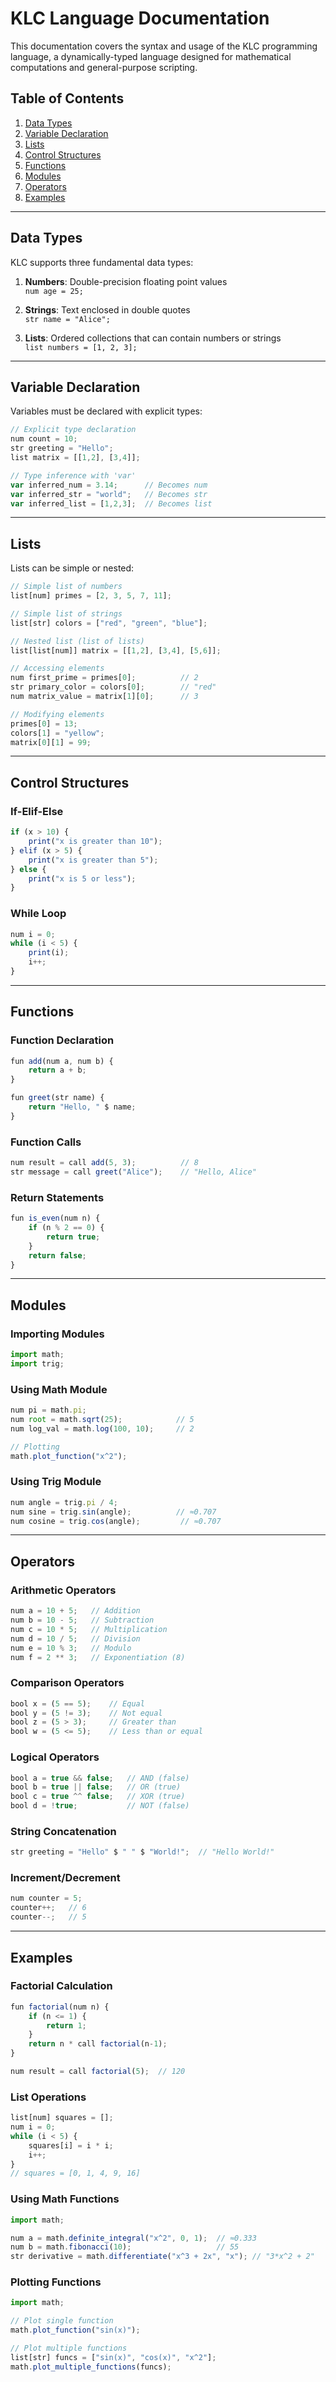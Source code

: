 # KLC Language Documentation

This documentation covers the syntax and usage of the KLC programming language, a dynamically-typed language designed for mathematical computations and general-purpose scripting.

## Table of Contents
1. [Data Types](#data-types)
2. [Variable Declaration](#variable-declaration)
3. [Lists](#lists)
4. [Control Structures](#control-structures)
5. [Functions](#functions)
6. [Modules](#modules)
7. [Operators](#operators)
8. [Examples](#examples)

---

## Data Types
KLC supports three fundamental data types:

1. **Numbers**: Double-precision floating point values  
   `num age = 25;`

2. **Strings**: Text enclosed in double quotes  
   `str name = "Alice";`

3. **Lists**: Ordered collections that can contain numbers or strings  
   `list numbers = [1, 2, 3];`

---

## Variable Declaration
Variables must be declared with explicit types:

```js
// Explicit type declaration
num count = 10;
str greeting = "Hello";
list matrix = [[1,2], [3,4]];

// Type inference with 'var'
var inferred_num = 3.14;      // Becomes num
var inferred_str = "world";   // Becomes str
var inferred_list = [1,2,3];  // Becomes list
```

---

## Lists
Lists can be simple or nested:

```js
// Simple list of numbers
list[num] primes = [2, 3, 5, 7, 11];

// Simple list of strings
list[str] colors = ["red", "green", "blue"];

// Nested list (list of lists)
list[list[num]] matrix = [[1,2], [3,4], [5,6]];

// Accessing elements
num first_prime = primes[0];          // 2
str primary_color = colors[0];        // "red"
num matrix_value = matrix[1][0];      // 3

// Modifying elements
primes[0] = 13;
colors[1] = "yellow";
matrix[0][1] = 99;
```

---

## Control Structures
### If-Elif-Else
```js
if (x > 10) {
    print("x is greater than 10");
} elif (x > 5) {
    print("x is greater than 5");
} else {
    print("x is 5 or less");
}
```

### While Loop
```js
num i = 0;
while (i < 5) {
    print(i);
    i++;
}
```

---

## Functions
### Function Declaration
```js
fun add(num a, num b) {
    return a + b;
}

fun greet(str name) {
    return "Hello, " $ name;
}
```

### Function Calls
```js
num result = call add(5, 3);          // 8
str message = call greet("Alice");    // "Hello, Alice"
```

### Return Statements
```js
fun is_even(num n) {
    if (n % 2 == 0) {
        return true;
    }
    return false;
}
```

---

## Modules
### Importing Modules
```js
import math;
import trig;
```

### Using Math Module
```js
num pi = math.pi;
num root = math.sqrt(25);            // 5
num log_val = math.log(100, 10);     // 2

// Plotting
math.plot_function("x^2");
```

### Using Trig Module
```js
num angle = trig.pi / 4;
num sine = trig.sin(angle);          // ≈0.707
num cosine = trig.cos(angle);         // ≈0.707
```

---

## Operators
### Arithmetic Operators
```js
num a = 10 + 5;   // Addition
num b = 10 - 5;   // Subtraction
num c = 10 * 5;   // Multiplication
num d = 10 / 5;   // Division
num e = 10 % 3;   // Modulo
num f = 2 ** 3;   // Exponentiation (8)
```

### Comparison Operators
```js
bool x = (5 == 5);    // Equal
bool y = (5 != 3);    // Not equal
bool z = (5 > 3);     // Greater than
bool w = (5 <= 5);    // Less than or equal
```

### Logical Operators
```js
bool a = true && false;   // AND (false)
bool b = true || false;   // OR (true)
bool c = true ^^ false;   // XOR (true)
bool d = !true;           // NOT (false)
```

### String Concatenation
```js
str greeting = "Hello" $ " " $ "World!";  // "Hello World!"
```

### Increment/Decrement
```js
num counter = 5;
counter++;   // 6
counter--;   // 5
```

---

## Examples
### Factorial Calculation
```js
fun factorial(num n) {
    if (n <= 1) {
        return 1;
    }
    return n * call factorial(n-1);
}

num result = call factorial(5);  // 120
```

### List Operations
```js
list[num] squares = [];
num i = 0;
while (i < 5) {
    squares[i] = i * i;
    i++;
}
// squares = [0, 1, 4, 9, 16]
```

### Using Math Functions
```js
import math;

num a = math.definite_integral("x^2", 0, 1);  // ≈0.333
num b = math.fibonacci(10);                   // 55
str derivative = math.differentiate("x^3 + 2x", "x"); // "3*x^2 + 2"
```

### Plotting Functions
```js
import math;

// Plot single function
math.plot_function("sin(x)");

// Plot multiple functions
list[str] funcs = ["sin(x)", "cos(x)", "x^2"];
math.plot_multiple_functions(funcs);
```